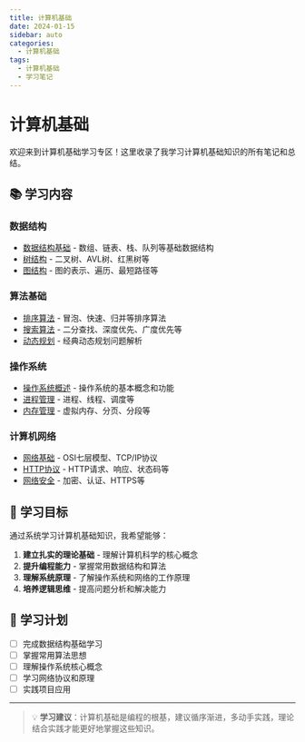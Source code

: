 ```yaml
---
title: 计算机基础
date: 2024-01-15
sidebar: auto
categories:
  - 计算机基础
tags:
  - 计算机基础
  - 学习笔记
---
```


# 计算机基础

欢迎来到计算机基础学习专区！这里收录了我学习计算机基础知识的所有笔记和总结。

## 📚 学习内容

### 数据结构
- [数据结构基础](./数据结构.md) - 数组、链表、栈、队列等基础数据结构
- [树结构](./树结构.md) - 二叉树、AVL树、红黑树等
- [图结构](./图结构.md) - 图的表示、遍历、最短路径等

### 算法基础
- [排序算法](./排序算法.md) - 冒泡、快速、归并等排序算法
- [搜索算法](./搜索算法.md) - 二分查找、深度优先、广度优先等
- [动态规划](./动态规划.md) - 经典动态规划问题解析

### 操作系统
- [操作系统概述](./操作系统概述.md) - 操作系统的基本概念和功能
- [进程管理](./进程管理.md) - 进程、线程、调度等
- [内存管理](./内存管理.md) - 虚拟内存、分页、分段等

### 计算机网络
- [网络基础](./网络基础.md) - OSI七层模型、TCP/IP协议
- [HTTP协议](./HTTP协议.md) - HTTP请求、响应、状态码等
- [网络安全](./网络安全.md) - 加密、认证、HTTPS等

## 🎯 学习目标

通过系统学习计算机基础知识，我希望能够：

1. **建立扎实的理论基础** - 理解计算机科学的核心概念
2. **提升编程能力** - 掌握常用数据结构和算法
3. **理解系统原理** - 了解操作系统和网络的工作原理
4. **培养逻辑思维** - 提高问题分析和解决能力

## 📝 学习计划

- [ ] 完成数据结构基础学习
- [ ] 掌握常用算法思想
- [ ] 理解操作系统核心概念
- [ ] 学习网络协议和原理
- [ ] 实践项目应用

---

> 💡 **学习建议**：计算机基础是编程的根基，建议循序渐进，多动手实践，理论结合实践才能更好地掌握这些知识。 